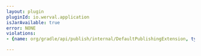 ```yaml
---
layout: plugin
pluginId: io.werval.application
isJarAvailable: true
error: NONE
violations:
- {name: org/gradle/api/publish/internal/DefaultPublishingExtension, type: internal-api-usage}

---
```

